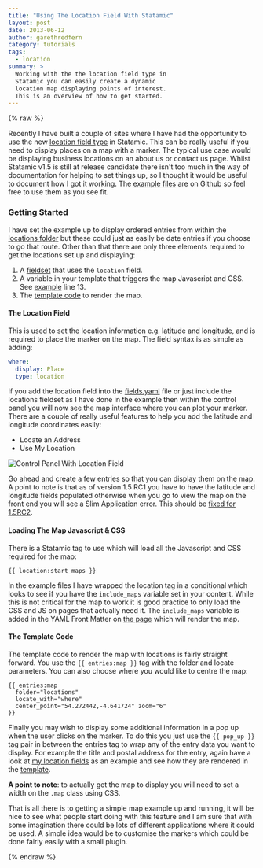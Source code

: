 ```yaml
---
title: "Using The Location Field With Statamic"
layout: post
date: 2013-06-12
author: garethredfern
category: tutorials
tags:
  - location
summary: >
  Working with the the location field type in
  Statamic you can easily create a dynamic
  location map displaying points of interest.
  This is an overview of how to get started.
---
```


{% raw %}

Recently I have built a couple of sites where I have had the opportunity to use the new [location field type](http://statamic.com/learn/documentation/tags/location) in Statamic. This can be really useful if you need to display places on a map with a marker. The typical use case would be displaying business locations on an about us or contact us page. Whilst Statamic v1.5 is still at release candidate there isn't too much in the way of documentation for helping to set things up, so I thought it would be useful to document how I got it working. The [example files](https://github.com/statamicthemes/locations) are on Github so feel free to use them as you see fit.

### Getting Started
I have set the example up to display ordered entries from within the [locations folder](https://github.com/statamicthemes/locations/tree/master/_content/locations) but these could just as easily be date entries if you choose to go that route. Other than that there are only three elements required to get the locations set up and displaying:

1. A [fieldset](https://github.com/statamicthemes/locations/blob/master/_config/fieldsets/locations.yaml) that uses the `location` field.
2. A variable in your template that triggers the map Javascript and CSS. See [example](https://github.com/statamicthemes/locations/blob/master/_themes/location_example/layouts/default.html) line 13.
3. The [template code](https://github.com/statamicthemes/locations/blob/master/_themes/location_example/templates/default.html) to render the map.

#### The Location Field
This is used to set the location information e.g. latitude and longitude, and is required to place the marker on the map. The field syntax is as simple as adding:

~~~yaml
where:
  display: Place
  type: location
~~~

If you add the location field into the [fields.yaml](https://github.com/statamicthemes/locations/blob/master/_content/locations/fields.yaml) file or just include the locations fieldset as I have done in the example then within the control panel you will now see the map interface where you can plot your marker. There are a couple of really useful features to help you add the latitude and longitude coordinates easily:

- Locate an Address
- Use My Location

![Control Panel With Location Field](/assets/img/articles/location-field.jpg)

Go ahead and create a few entries so that you can display them on the map. A point to note is that as of version 1.5 RC1 you have to have the latitude and longitude fields populated otherwise when you go to view the map on the front end you will see a Slim Application error. This should be [fixed for 1.5RC2](http://support.statamic.com/discussions/refinery-15/329-location-error).

#### Loading The Map Javascript & CSS
There is a Statamic tag to use which will load all the Javascript and CSS required for the map:

~~~twig
{{ location:start_maps }}
~~~

In the example files I have wrapped the location tag in a conditional which looks to see if you have the `include_maps` variable set in your content. While this is not critical for the map to work it is good practice to only load the CSS and JS on pages that actually need it. The `include_maps` variable is added in the YAML Front Matter on [the page](https://github.com/statamicthemes/locations/blob/master/_content/locations/page.md) which will render the map.

#### The Template Code
The template code to render the map with locations is fairly straight forward. You use the `{{ entries:map }}` tag with the folder and locate parameters. You can also choose where you would like to centre the map:

~~~twig
{{ entries:map
  folder="locations"
  locate_with="where"
  center_point="54.272442,-4.641724" zoom="6"
}}
~~~

Finally you may wish to display some additional information in a pop up when the user clicks on the marker. To do this you just use the `{{ pop_up }}` tag pair in between the entries tag to wrap any of the entry data you want to display. For example the title and postal address for the entry, again have a look at [my location fields](https://github.com/statamicthemes/locations/blob/master/_config/fieldsets/locations.yaml) as an example and see how they are rendered in the [template](https://github.com/statamicthemes/locations/blob/master/_themes/location_example/templates/default.html).

**A point to note**: to actually get the map to display you will need to set a width on the `.map` class using CSS.

That is all there is to getting a simple map example up and running, it will be nice to see what people start doing with this feature and I am sure that with some imagination there could be lots of different applications where it could be used. A simple idea would  be to customise the markers which could be done fairly easily with a small plugin.

{% endraw %}
